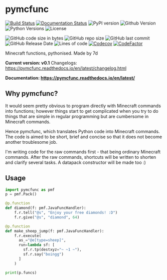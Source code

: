 # pymcfunc

[![Build Status](https://travis-ci.com/iiiii7d/pymcfunc.svg?branch=main)](https://travis-ci.com/iiiii7d/pymcfunc)
[![Documentation Status](https://readthedocs.org/projects/pymcfunc/badge/?version=latest)](https://pymcfunc.readthedocs.io/en/latest/?badge=latest)
![PyPI version](https://img.shields.io/pypi/v/pymcfunc)
![Github Version](https://img.shields.io/github/v/release/iiiii7d/pymcfunc?include_prereleases)
![Python Versions](https://img.shields.io/pypi/pyversions/pymcfunc)
![License](https://img.shields.io/github/license/iiiii7d/pymcfunc)

![GitHub code size in bytes](https://img.shields.io/github/languages/code-size/iiiii7d/pymcfunc)
![GitHub repo size](https://img.shields.io/github/repo-size/iiiii7d/pymcfunc)
![GitHub last commit](https://img.shields.io/github/last-commit/iiiii7d/pymcfunc)
![GitHub Release Date](https://img.shields.io/github/release-date-pre/iiiii7d/pymcfunc)
![Lines of code](https://img.shields.io/tokei/lines/github/iiiii7d/pymcfunc)
[![Codecov](https://codecov.io/gh/iiiii7d/pymcfunc/branch/main/graph/badge.svg?token=BS3UCSBO41)](https://codecov.io/gh/iiiii7d/pymcfunc)
[![CodeFactor](https://www.codefactor.io/repository/github/iiiii7d/pymcfunc/badge)](https://www.codefactor.io/repository/github/iiiii7d/pymcfunc)

Minecraft functions, pythonised. Made by 7d

**Current version: v0.1**
Changelogs: https://pymcfunc.readthedocs.io/en/latest/changelog.html

**Documentation: https://pymcfunc.readthedocs.io/en/latest/**

## Why pymcfunc?
It would seem pretty obvious to program directly with Minecraft commands into functions;
however things start to get complicated when you try to do things that are simple in regular
programming but are cumbersome in Minecraft commands.

Hence pymcfunc, which translates Python code into Minecraft commands. The code is aimed to be
short, brief and concise so that it does not become another troublesome job.

I'm writing code for the raw commands first - that being ordinary Minecraft commands.
After the raw commands, shortcuts will be written to shorten and clarify several tasks.
A datapack constructor will be made too :)

## Usage
```python
import pymcfunc as pmf
p = pmf.Pack()

@p.function
def diamond(f: pmf.JavaFuncHandler):
    f.r.tell("@s", "Enjoy your free diamonds! :D")
    f.r.give("@s", "diamond", 64)

@p.function
def make_sheep_jump(f: pmf.JavaFuncHandler):
    f.r.execute(
      as_="@e[type=sheep]",
      run=lambda sf: [
        sf.r.tp(destxyz="~ ~1 ~"),
        sf.r.say("boingg")
      ]
    )

print(p.funcs)
```